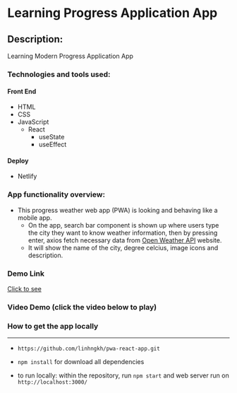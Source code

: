 # Learning Progress Application App
## Description: 
Learning Modern Progress Application App 
### Technologies and tools used:

#### Front End
* HTML
* CSS 
* JavaScript
    * React
        * useState
        * useEffect
#### Deploy
* Netlify

### App functionality overview:
- This progress weather web app (PWA) is looking and behaving like a mobile app. 
    * On the app, search bar component is shown up where users type the city they want to know weather information, then by pressing enter, axios fetch necessary data from [Open Weather API](#https://openweathermap.org/api) website.
    * It will show the name of the city, degree celcius, image icons and description.   
### Demo Link 
[Click to see](https://weatherapp-pwaa.netlify.app/)
### Video Demo (click the video below to play)



### How to get the app locally
------
* ```https://github.com/linhngkh/pwa-react-app.git```
* ```npm install``` for download all dependencies

* to run locally: within the repository, run ``npm start`` and web server run on ``http://localhost:3000/``





